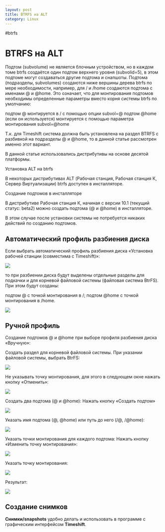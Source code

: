 ```yaml
---
layout: post
title: BTRFS на ALT
category: Linux
---
```


#btrfs

# BTRFS на ALT 

Подтом (subvolume) не является блочным устройством, но в каждом томе btrfs создаётся один подтом верхнего уровня (subvolid=5), в этом подтоме могут создаваться другие подтома и снапшоты. Подтома (подразделы, subvolumes) создаются ниже вершины дерева btrfs по мере необходимости, например, для / и /home создаются подтома с именами @ и @home. Это означает, что для монтирования подтомов необходимы определенные параметры вместо корня системы btrfs по умолчанию:

подтом @ монтируется в / с помощью опции subvol=@
подтом @home (если он используется) монтируется с помощью параметра монтирования subvol=@home

Т.к. для Timeshift система должна быть установлена на раздел BTRFS с разбивкой на подразделы @ и @home, то в данной статье рассмотрен именно этот вариант.

В данной статье использовались дистрибутивы на основе десятой платформы.

Установка ALT на btrfs

В некоторых дистрибутивах ALT (Рабочая станция, Рабочая станция К, Сервер Виртуализации) btrfs доступен в инсталляторе.

Создание подтомов в инсталляторе

В дистрибутиве Рабочая станция К, начиная с версии 10.1 (текущий статус: beta2) можно создать подтома (@ и @home) в инсталляторе.

В этом случае после установки системы не потребуется никаких действий по созданию подтомов.

## Автоматический профиль разбиения диска

Если выбрать автоматический профиль разбиения диска «Установка рабочей станции (совместима с Timeshift)»:

![](/image/ALT/1.Install-system-prepare-hdd.png)

то при разбиении диска будут выделены отдельные разделы для подкачки и для корневой файловой системы (файловая система BtrFS). При этом будут созданы:

подтом @ с точкой монтирования в /;
подтом @home с точкой монтирования в /home.

![](/image/ALT/2.Install-system-btrfs-auto.png)

## Ручной профиль

Создание подтомов @ и @home при выборе профиля разбиения диска «Вручную»:

Создать раздел для корневой файловой системы. При указании файловой системы, выбрать BtrFS:

![](/image/ALT/3.Install-system-btrfs-01.png)

Не указывать точку монтирования, для этого в следующем окне нажать кнопку «Отменить»:

![](/image/ALT/4.Install-system-btrfs-02.png)

Создать два подтома (@ и @home):
Нажать кнопку «Создать подтом»

![](/image/ALT/5.Install-system-btrfs-03.png)

Указать имя подтома (@, @home) или путь до него (/@, /@home):

![](/image/ALT/6.Install-system-btrfs-04.png)

Указать точки монтирования для каждого подтома:
Нажать кнопку «Изменить точку монтирования»:

![](/image/ALT/7.Install-system-btrfs-05.png)

Указать точку монтирования:

![](/image/ALT/8.Install-system-btrfs-06.png)

Результат:

![](/image/ALT/9.Install-system-btrfs-auto.png)


## Создание снимков

**Снимки/snapshots** удобно делать и использовать в программе с графическим интерфейсом **Timeshift**.
